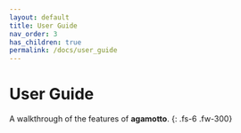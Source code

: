 ```yaml
---
layout: default
title: User Guide
nav_order: 3
has_children: true
permalink: /docs/user_guide
---
```


# User Guide
A walkthrough of the features of **agamotto**.
{: .fs-6 .fw-300}